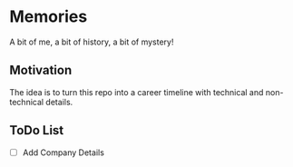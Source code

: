 # Memories
A bit of me, a bit of history, a bit of mystery!

## Motivation
The idea is to turn this repo into a career timeline with technical and non-technical details.

## ToDo List

- [ ] Add Company Details
